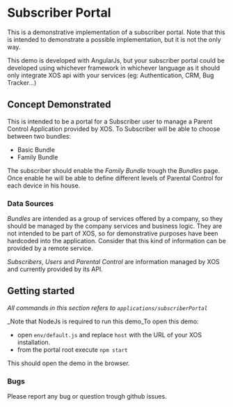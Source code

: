 # Subscriber Portal

This is a demonstrative implementation of a subscriber portal.
Note that this is intended to demonstrate a possible implementation, but it is not the only way.

This demo is developed with AngularJs, but your subscriber portal could be developed using whichever framework 
in whichever language as it should only integrate XOS api with your services (eg: Authentication, CRM, Bug Tracker...)
 
## Concept Demonstrated

This is intended to be a portal for a Subscriber user to manage a Parent Control Application provided by XOS.
To Subscriber will be able to choose between two bundles:
 - Basic Bundle
 - Family Bundle
 
The subscriber should enable the _Family Bundle_ trough the _Bundles_ page.
Once enable he will be able to define different levels of Parental Control for each device in his house.

### Data Sources

_Bundles_ are intended as a group of services offered by a company, so they should be managed by the company services and business logic.
They are not intended to be part of XOS, so for demonstrative purposes have been hardcoded into the application.
Consider that this kind of information can be provided by a remote service.

_Subscribers_, _Users_ and _Parental Control_ are information managed by XOS and currently provided by its API. 

## Getting started

_All commands in this section refers to `applications/subscriberPortal`_

_Note that NodeJs is required to run this demo_To open this demo:

 - open `env/default.js` and replace `host` with the URL of your XOS installation.
 - from the portal root execute `npm start`

This should open the demo in the browser.

### Bugs

Please report any bug or question trough github issues.

